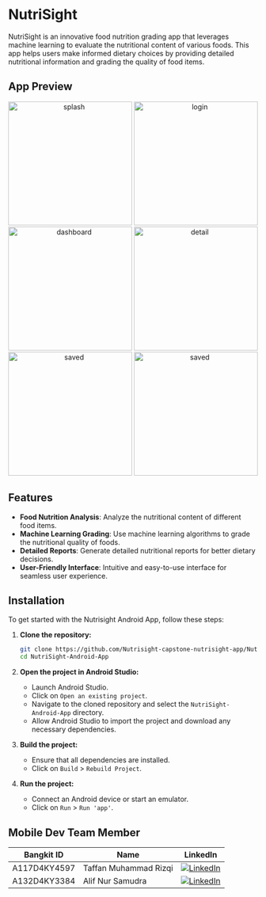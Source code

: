 # NutriSight

NutriSight is an innovative food nutrition grading app that leverages machine learning to evaluate the nutritional content of various foods. This app helps users make informed dietary choices by providing detailed nutritional information and grading the quality of food items.

## App Preview
<p align="center">
  <img src="https://github.com/Nutrisight-capstone-nutrisight-app/Nutrisight-Android-App/assets/75323709/b9f0915f-a598-45d1-899d-961619a6261d" alt="splash" width="250"/>
  <img src="https://github.com/Nutrisight-capstone-nutrisight-app/Nutrisight-Android-App/assets/75323709/175352b8-9e29-41d6-beaa-e19b51dd0fb4" alt="login" width="250"/>
  <img src="https://github.com/Nutrisight-capstone-nutrisight-app/Nutrisight-Android-App/assets/75323709/2261e182-5995-4990-9ceb-dfaa91023b97" alt="dashboard" width="250"/>
  <img src="https://github.com/Nutrisight-capstone-nutrisight-app/Nutrisight-Android-App/assets/75323709/898c2609-03de-4084-899b-e63149d7bcff" alt="detail" width="250"/>
  <img src="https://github.com/Nutrisight-capstone-nutrisight-app/Nutrisight-Android-App/assets/75323709/516db5a6-8e39-4890-a090-9398e60980d3" alt="saved" width="250"/>
  <img src="https://github.com/Nutrisight-capstone-nutrisight-app/Nutrisight-Android-App/assets/75323709/aa8a032d-e8e7-4412-87db-31d0275b1be2" alt="saved" width="250"/>
</p>



## Features

- **Food Nutrition Analysis**: Analyze the nutritional content of different food items.
- **Machine Learning Grading**: Use machine learning algorithms to grade the nutritional quality of foods.
- **Detailed Reports**: Generate detailed nutritional reports for better dietary decisions.
- **User-Friendly Interface**: Intuitive and easy-to-use interface for seamless user experience.


## Installation

To get started with the Nutrisight Android App, follow these steps:

1. **Clone the repository:**

    ```bash
    git clone https://github.com/Nutrisight-capstone-nutrisight-app/Nutrisight-Android-App.git
    cd NutriSight-Android-App
    ```

2. **Open the project in Android Studio:**

    - Launch Android Studio.
    - Click on `Open an existing project`.
    - Navigate to the cloned repository and select the `NutriSight-Android-App` directory.
    - Allow Android Studio to import the project and download any necessary dependencies.

3. **Build the project:**

    - Ensure that all dependencies are installed.
    - Click on `Build` > `Rebuild Project`.

4. **Run the project:**

    - Connect an Android device or start an emulator.
    - Click on `Run` > `Run 'app'`.


## Mobile Dev Team Member
| Bangkit ID  | Name  | LinkedIn |
|------------|------------|------------| 
| A117D4KY4597| Taffan Muhammad Rizqi|[![LinkedIn](https://img.shields.io/badge/LinkedIn-Connect-blue)](https://www.linkedin.com/in/taffan-muhammad-rizqi/)
| A132D4KY3384| Alif Nur Samudra|[![LinkedIn](https://img.shields.io/badge/LinkedIn-Connect-blue)](https://www.linkedin.com/in/alif-nur-samudra-54b4b624b/)

